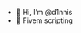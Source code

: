 - 👋 Hi, I’m @d1nnis
- 💞️  Fivem  scripting

<!---
d1nnis/d1nnis is a ✨ special ✨ repository because its `README.md` (this file) appears on your GitHub profile.
You can click the Preview link to take a look at your changes.
--->
